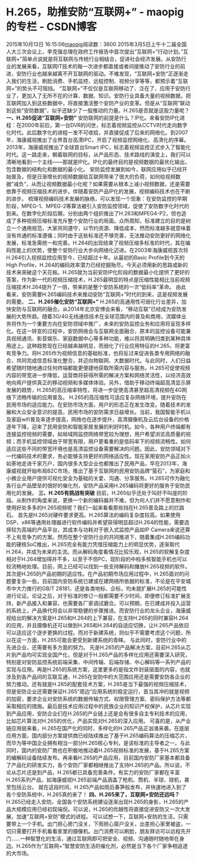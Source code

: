 # H.265，助推安防“互联网+” - maopig的专栏 - CSDN博客
2015年10月13日 16:15:06[maopig](https://me.csdn.net/maopig)阅读数：3600
2015年3月5日上午十二届全国人大三次会议上，李克强总理在政府工作报告中首次提出“互联网+”行动计划。”互联网+”简单点说就是将互联网与传统行业相结合，促进社会经济发展。从安防行业的发展来看，互联网IT技术的每一次进步都直接或者间接推动了安防行业的前进，安防行业也越来越离不开互联网的驱动。不难发现，“互联网+安防”正逐渐走入我们的生活，刷脸消费、手机监控、远程控制、视频分享等等，都预示着“互联网+”的势头不可阻挡。
“互联网+”不仅仅是互联网移动了、泛在了、应用于安防行业了，更加入了无所不在的计算、数据、知识。安防行业具备大量的视频数据，把互联网加入到这些数据中，将直接激活整个安防产业的变革。但是从“互联网”联动到这些“安防数据”，似乎还缺少了一股推动的力量。H.265是否就是这股力量呢？
**一、H.265促进“互联网+安防”**
安防联网的前提是什么？IP化。来看安防IP化进程：在2000年前后，第一台DVR的问世，标志着视频监控从CCTV时代走向数字化时代。此后数字化的进程一发不可收拾，并直接促成了后来的网络化。到2007年，海康威视推出了业界首台高清IPC，开启了视频监控网络化、高清化的序幕。2013年，海康威视推出了全球首台Smart
 IPC，标志着视频监控正式步入了智能化时代。这一路走来，朝着联网的目标，从产品形态、技术路线的演变上，我们可以清晰地看到一个主线——那就是IP化。IP化的最终目的是视频数据的最优化输出，包含数据的结构化和数据的最小化。
安防监控发展到如今，联网应用似乎已经开始普及，但是日渐增长的视频数据给互联网带来了很大的负荷，如何给视频数据“减负”，从而让视频数据最小化呢？如果需要从根本上减小视频数据，还是需要依靠于视频压缩技术的进步。伴随着安防产品IP化的发展，视频编码技术也在不断的进步。
梳理视频编码技术发展的脉络，可以发现一个现象：在安防监控的早期阶段，MPEG-1、MPEG-2等算法被引入安防监控领域，促使了安防数字化时代的到来。在数字化阶段后期，分别由两个组织推出了H.263和MPEG4-P2，但也造成了多种视频压缩标准充斥整个安防行业的局面。众所周知，标准建立的目的是树立一个通用规范，大家共同遵守，以节约资源、降低成本，然而标准越多就意味着没有共通的标准遵循；同时由于这些标准还不够完善，无法推动安防更好的网络化发展，标准急需统一和完善。H.264的出现结束了视频压缩多标准的时代，其在编码性能上的优势，使整个安防行业大步向网络化迈进。在2003年海康威视首次将H.264引入视频监控应用至今，已经超过十年。从最初的Basic
 Profile到今天的High Profile，H.264的编码效率潜力已经挖掘殆尽。今天必须用新的思路或新的技术来突破这个天花板。H.265就为当前安防IP化阶段的数据最小化提供了更好的答案，作为新一代的视频压缩技术，H.265最明显的特点是压缩性能相比当前视频压缩技术H.264提升了一倍，带来的是整个安防系统的一次“低码率“革命。
由此看来，安防需要H.265编码技术来推动安防“互联网+”时代的到来，这是视频发展的需要。
**二、H.265催化安防“互联网+”**
H.265的高通用性可弱化行业差异，加快安防与互联网的融合。从2014年北京安博会来看，“移动互联”已经成为安防发展的大势所趋。随着3G/4G无线通信技术在全球范围内的普及和商用，流媒体业务将作为一个重要方向在安防领域中推广，未来的安防监控业务和应用将呈现多样化。在这一转变的过程中，安防网络会与互联网全面融合，原本的监控设备可能兼具视频通讯、影音娱乐、家庭数据中心等多种功能，难以将其明确归类到某种具体用途上。这种趋势现在已经越来越明显，而弱化了行业应用特征的H.265，将更富有竞争力。将H.265作为视频信息的基础标准，也将反过来促进各类专用网络的融合，共同完成信息标准化整合，并迈向物联网、大数据时代。与此同时，人们日益希望随时随地通过任何终端都能更便捷地获取所需内容与服务。H.265可促使视频内容的带宽进一步降低，运营商将获得所需的解决方案和网络灵活性，以经济高效地向用户提供真正的移动视频和多媒体体验。另外，借助于移动终端超高清显示屏发展的趋势，H.265的高压缩率特性，将进一步促使高清甚至超高清视频在4G网络下流畅传输的应用普及。
H.265的高压缩性可适应复杂网络环境，提升安防在民用市场的适应能力。在安防市场方面，用户的形态正在发生改变。随着技术的发展和大众安全意识的提高，民用市场的安防需求日益增长。当前，我国智能手机以及家庭wifi普及率逐步提高，网络也在逐步提升，高清摄像机及云后台设备的价格逐年下降，迎来了民用安防和智能家居发展的利好时机。如今，各种用户终端都有连接监控视频的需要，如局域网监控网络带宽较为理想，用户希望浏览高质量的视频；而手机监控领域由于带宽有限，用户更看重的是低码率下的视频流畅性。如何适应这些不同的带宽环境也是高清监控设备需要解决的问题。因此，安防领域对下一代编码技术的要求，务必能够支持更好的网络适应性。现在家用安防产品正如火如荼地走进千家万户，国内很多大型企业也都推出了民用产品，早在2013年，海康威视就开始布局B2C市场，推出了基于互联网的民用安防品牌“萤石”，为家庭和小微企业用户提供可视化安全为基础的关爱、沟通、分享服务。H.265可作为融化各行业产品壁垒的很好的催化剂，安防产品采用H.265编码将更好的服务于安防民用化的发展。
**三、H.265有挑战有突破**
目前，H.265似乎还处于叫好不叫座的阶段。从制作的角度来说，更换一个新的编码器并不难，但为何人们并不愿意制作和使用好处多多的H.265视频呢？我们一起来看看那些挡在H.265普及路上的拦路石。
首先是H.265对硬件要求更高。H.265算法的编码复杂度较高。如果使用DSP、x86等通用处理器进行软件编码并希望获得明显超过H.264的性能，需要选择较为高端的产品平台，其成本与功耗对于嵌入式监控产品如IP Camera来说还算不上有竞争力的方案。然而在整个安防行业的共同推进下，随着集成H.265编码功能的硬核SoC推出，H.265完全有能力凭借压缩能力上的明显优势，逐渐取代H.264，并成为未来的主流。而从解码角度看情况比较乐观，H.265的软解复杂度相对于H.264增加得并不多，以至于不但PC，现阶段的中档多核智能手机也可以较流畅地处理。目前，网上已经可以找到一些支持解码和播放H.265视频的软件。
其次是H.265的产品初期的适应性。在产品初期市场应用过程中，H.265面对的问题要复杂一些。目前国内安防系统已建或在建网络所依据的标准，不论是在平安城市中大力推行的GB/T 28181，还是各类地标、企标，均未就扩展H.265的可能性进行论证。论证之后，对于标准的修订一般都需要不少时间，即便修订标准扩展支持，新产品接入和兼容，也需要各厂家调试磨合。可以预期，在已建成并投入运营的系统上，产品换代将会以非常稳健的步骤推进。而安防行业的龙头企业，海康威视给出的解决方案是H.265和H.264的上下兼容，在支持H.265的同时兼容H.264的应用，并且摄像机还可以做到H.265和H.264的自适应切换，让H.265产品依旧可以适应这个逐步更换的过程。而对于新建系统，则似乎不需要考虑这个问题，所以在这一方面，H.265可能会更受到新建系统的青睐。
与此同时，安防行业中的先进企业，还需要有多方面的努力。
先是H.265的产品解决方案，目前H.265从芯片到产品均可实现全国产化，但是对于H.265产品的多样化应用还需要深入研究，特别是对安防监控系统前端采集、中间传输、后端存储、中心解码等一系列产品的实现与应用。再是H.265的系统方案，这里更多的是指文件封装层面的内容，也就涉及到各产品间的互联互通，H.265在安防中的大范围应用还是需要安防各企业的努力推动。还有就是H.265的配套技术方案，H.265是当下最强的视频压缩技术，但是安防企业还需要保证H.265“周边”应用系统的稳定运行，首当其冲的就是视频的加密，要求企业对安防系统的数据传输方式、权限管理方案、密码保护方法等都采取相应的措施。最后是技术应用过程中的民族企业的知识产权保护，从芯片实现到产品应用，安防企业们在H.265的产业链上还是会有很多自主专利技术的应用，比如芯片算法对H.265的优化，产品实现对H.265的深入应用。
可喜的是，从产业链应用层来看，H.265在国产化的同时，多样化的H.265产品正汹涌来袭。在底层应用方面，国内部分方案提供商已经陆续推出了基于H.265编码算法的压缩芯片，而华为等中国企业拥有相当一部分H.265核心专利，是该标准的主导者之一。与此同时，国内的安防厂商也在积极地推动着H.265视频标准的发展，基于H.265方案的编解码设备陆续发布。再来看H.265的产品应用，目前国内安防厂家基本都具备了产品化的研发实力，各个安防厂家都相继推出了支持H.265的产品。所以说，不论从芯片还是到产品，H.265都已具备完善条件。有实力的安防厂家都在丰富H.265系列产品，如海康威视H.265前端产品涵盖了枪机、筒机、半球、球机，甚至包括云台。
就在这段时间，H.265产品如雨后春笋般发布，并快速地进入到了各个安防系统中，H.265真的来了！
**四、H.265来了，互联网+安防还远吗？**
H.265已经走入安防。全国各个安防系统建设逐渐出现H.265的身影，H.265的产品大规模应用已经初现端倪。可以说，H.265的优越性将直接促进安防又一次大发展，加速“互联网+安防”模式的进程。
可以试想一下，互联网+安防的生活，只需要带上一个手机。出门担心房门没关，下雨担心窗户没关，出差担心家里被盗，一切只需要打开手机看看家里的摄像机。出门消费可以刷脸，朋友拜访可以远程先开门……一种智慧化的生活，通过互联网即可把安全、视频、沟通随时随地带在身边。H.265作为“互联网+”智慧安防生活的催化剂，必然是当下各个厂家争相追逐的大市场。
